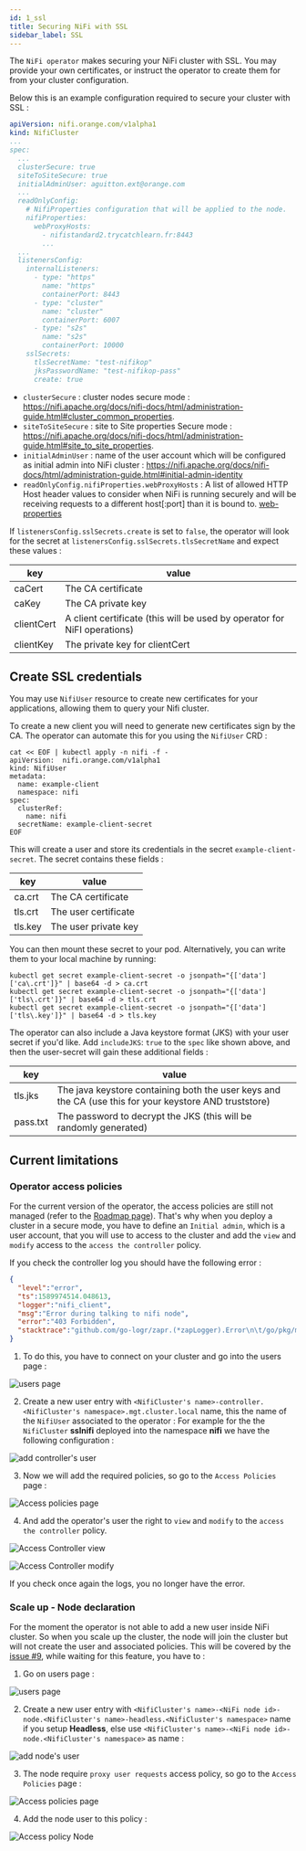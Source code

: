 ```yaml
---
id: 1_ssl
title: Securing NiFi with SSL
sidebar_label: SSL
---
```


The `NiFi operator` makes securing your NiFi cluster with SSL. You may provide your own certificates, or instruct the operator to create them for from your cluster configuration.

Below this is an example configuration required to secure your cluster with SSL : 

```yaml
apiVersion: nifi.orange.com/v1alpha1
kind: NifiCluster
...
spec:
  ...
  clusterSecure: true
  siteToSiteSecure: true
  initialAdminUser: aguitton.ext@orange.com
  ...
  readOnlyConfig:
    # NifiProperties configuration that will be applied to the node.
    nifiProperties:
      webProxyHosts:
        - nifistandard2.trycatchlearn.fr:8443
        ...
  ...
  listenersConfig:
    internalListeners:
      - type: "https"
        name: "https"
        containerPort: 8443
      - type: "cluster"
        name: "cluster"
        containerPort: 6007
      - type: "s2s"
        name: "s2s"
        containerPort: 10000
    sslSecrets:
      tlsSecretName: "test-nifikop"
      jksPasswordName: "test-nifikop-pass"
      create: true
```

- `clusterSecure` : cluster nodes secure mode : https://nifi.apache.org/docs/nifi-docs/html/administration-guide.html#cluster_common_properties.
- `siteToSiteSecure` : site to Site properties Secure mode : https://nifi.apache.org/docs/nifi-docs/html/administration-guide.html#site_to_site_properties.
- `initialAdminUser` : name of the user account which will be configured as initial admin into NiFi cluster : https://nifi.apache.org/docs/nifi-docs/html/administration-guide.html#initial-admin-identity
- `readOnlyConfig.nifiProperties.webProxyHosts` : A list of allowed HTTP Host header values to consider when NiFi is running securely and will be receiving requests to a different host[:port] than it is bound to. [web-properties](https://nifi.apache.org/docs/nifi-docs/html/administration-guide.html#web-properties)

If `listenersConfig.sslSecrets.create` is set to `false`, the operator will look for the secret at `listenersConfig.sslSecrets.tlsSecretName` and expect these values :

| key | value |
|-----|-------|
| caCert | The CA certificate |
| caKey | The CA private key |
| clientCert | A client certificate (this will be used by operator for NiFI operations) |
| clientKey | The private key for clientCert |

## Create SSL credentials

You may use `NifiUser` resource to create new certificates for your applications, allowing them to query your Nifi cluster.

To create a new client you will need to generate new certificates sign by the CA. The operator can automate this for you using the `NifiUser` CRD : 

```console
cat << EOF | kubectl apply -n nifi -f -
apiVersion:  nifi.orange.com/v1alpha1
kind: NifiUser
metadata:
  name: example-client
  namespace: nifi
spec:
  clusterRef:
    name: nifi
  secretName: example-client-secret
EOF
```

This will create a user and store its credentials in the secret `example-client-secret`. The secret contains these fields : 

| key | value |
|-----|-------|
| ca.crt | The CA certificate |
| tls.crt | The user certificate |
| tls.key | The user private key |

You can then mount these secret to your pod. Alternatively, you can write them to your local machine by running:

```console
kubectl get secret example-client-secret -o jsonpath="{['data']['ca\.crt']}" | base64 -d > ca.crt
kubectl get secret example-client-secret -o jsonpath="{['data']['tls\.crt']}" | base64 -d > tls.crt
kubectl get secret example-client-secret -o jsonpath="{['data']['tls\.key']}" | base64 -d > tls.key
```

The operator can also include a Java keystore format (JKS) with your user secret if you'd like. Add `includeJKS`: `true` to the `spec` like shown above, and then the user-secret will gain these additional fields :

| key | value |
|-----|-------|
| tls.jks | The java keystore containing both the user keys and the CA (use this for your keystore AND truststore) |
| pass.txt | The password to decrypt the JKS (this will be randomly generated) |

## Current limitations

### Operator access policies

For the current version of the operator, the access policies are still not managed (refer to the [Roadmap page](/nifikop/docs/1_concepts/4_roadmap#authentification-management)).
That's why when you deploy a cluster in a secure mode, you have to define an `Initial admin`, which is a user account, that you will use to access to the cluster and add the `view` and `modify` access to the `access the controller` policy.

If you check the controller log you should have the following error : 

```json
{
  "level":"error",
  "ts":1589974514.048613,
  "logger":"nifi_client",
  "msg":"Error during talking to nifi node",
  "error":"403 Forbidden",
  "stacktrace":"github.com/go-logr/zapr.(*zapLogger).Error\n\t/go/pkg/mod/github.com/go-logr/zapr@v0.1.1/zapr.go:128\ngitlab.si.francetelecom.fr/kubernetes/nifikop/pkg/nificlient.(*nifiClient).DescribeCluster\n\tnifikop/pkg/nificlient/system.go:22\ngitlab.si.francetelecom.fr/kubernetes/nifikop/pkg/nificlient.(*nifiClient).Build\n\tnifikop/pkg/nificlient/client.go:70\ngitlab.si.francetelecom.fr/kubernetes/nifikop/pkg/nificlient.NewFromCluster\n\tnifikop/pkg/nificlient/client.go:92\ngitlab.si.francetelecom.fr/kubernetes/nifikop/pkg/controller/common.NewNodeConnection\n\tnifikop/pkg/controller/common/controller_common.go:68\ngitlab.si.francetelecom.fr/kubernetes/nifikop/pkg/scale.EnsureRemovedNodes\n\tnifikop/pkg/scale/scale.go:210\ngitlab.si.francetelecom.fr/kubernetes/nifikop/pkg/resources/nifi.(*Reconciler).Reconcile\n\tnifikop/pkg/resources/nifi/nifi.go:186\ngitlab.si.francetelecom.fr/kubernetes/nifikop/pkg/controller/nificluster.(*ReconcileNifiCluster).Reconcile\n\tnifikop/pkg/controller/nificluster/nificluster_controller.go:146\nsigs.k8s.io/controller-runtime/pkg/internal/controller.(*Controller).reconcileHandler\n\t/go/pkg/mod/sigs.k8s.io/controller-runtime@v0.4.0/pkg/internal/controller/controller.go:256\nsigs.k8s.io/controller-runtime/pkg/internal/controller.(*Controller).processNextWorkItem\n\t/go/pkg/mod/sigs.k8s.io/controller-runtime@v0.4.0/pkg/internal/controller/controller.go:232\nsigs.k8s.io/controller-runtime/pkg/internal/controller.(*Controller).worker\n\t/go/pkg/mod/sigs.k8s.io/controller-runtime@v0.4.0/pkg/internal/controller/controller.go:211\nk8s.io/apimachinery/pkg/util/wait.JitterUntil.func1\n\t/go/pkg/mod/k8s.io/apimachinery@v0.0.0-20191004115801-a2eda9f80ab8/pkg/util/wait/wait.go:152\nk8s.io/apimachinery/pkg/util/wait.JitterUntil\n\t/go/pkg/mod/k8s.io/apimachinery@v0.0.0-20191004115801-a2eda9f80ab8/pkg/util/wait/wait.go:153\nk8s.io/apimachinery/pkg/util/wait.Until\n\t/go/pkg/mod/k8s.io/apimachinery@v0.0.0-20191004115801-a2eda9f80ab8/pkg/util/wait/wait.go:88"
}
```

1. To do this, you have to connect on your cluster and go into the users page : 

![users page](/nifikop/img/3_tasks/2_security/1_ssl/users.png)

2. Create a new user entry with `<NifiCluster's name>-controller.<NifiCluster's namespace>.mgt.cluster.local` name, this the name of the `NifiUser` associated to the operator : 
For example for the the `NifiCluster` **sslnifi** deployed into the namespace **nifi** we have the following configuration : 

![add controller's user](/nifikop/img/3_tasks/2_security/1_ssl/add_user_controller.png)

3. Now we will add the required policies, so go to the `Access Policies` page : 

![Access policies page](/nifikop/img/3_tasks/2_security/1_ssl/access_policies_page.png)

4. And add the operator's user the right to `view` and `modify` to the `access the controller` policy.

![Access Controller view](/nifikop/img/3_tasks/2_security/1_ssl/access_conrtoller_view.png)

![Access Controller modify](/nifikop/img/3_tasks/2_security/1_ssl/access_conrtoller_modify.png)

If you check once again the logs, you no longer have the error.

### Scale up - Node declaration

For the moment the operator is not able to add a new user inside NiFi cluster. So when you scale up the cluster, the node will join the cluster but will not create the user and associated policies.
This will be covered by the [issue #9](https://gitlab.si.francetelecom.fr/kubernetes/nifikop/issues/9), while waiting for this feature, you have to :

1. Go on users page : 

![users page](/nifikop/img/3_tasks/2_security/1_ssl/users.png)

2. Create a new user entry with `<NifiCluster's name>-<NiFi node id>-node.<NifiCluster's name>-headless.<NifiCluster's namespace>` name if you setup **Headless**, else use `<NifiCluster's name>-<NiFi node id>-node.<NifiCluster's namespace>` as name : 

![add node's user](/nifikop/img/3_tasks/2_security/1_ssl/add_node_user.png)

3. The node require `proxy user requests` access policy, so go to the `Access Policies` page : 

![Access policies page](/nifikop/img/3_tasks/2_security/1_ssl/access_policies_page.png)

4. Add the node user to this policy : 

![Access policy Node](/nifikop/img/3_tasks/2_security/1_ssl/access_policy_node.png)